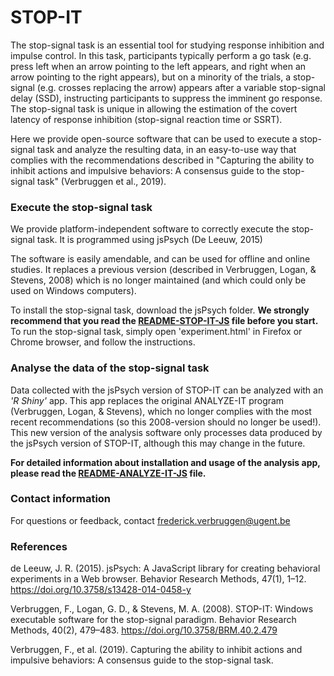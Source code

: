 # STOP-IT

The stop-signal task is an essential tool for studying response inhibition and impulse control. In this task, participants typically perform a go task (e.g. press left when an arrow pointing to the left appears, and right when an arrow pointing to the right appears), but on a minority of the trials, a stop-signal (e.g. crosses replacing the arrow) appears after a variable stop-signal delay (SSD), instructing participants to suppress the imminent go response. The stop-signal task is unique in allowing the estimation of the covert latency of response inhibition (stop-signal reaction time or SSRT).

Here we provide open-source software that can be used to execute a stop-signal task and analyze the resulting data, in an easy-to-use way that complies with the recommendations described in "Capturing the ability to inhibit actions and impulsive behaviors: A consensus guide to the stop-signal task" (Verbruggen et al., 2019).

### Execute the stop-signal task
We provide platform-independent software to correctly execute the stop-signal task. It is programmed using jsPsych (De Leeuw, 2015)

The software is easily amendable, and can be used for offline and online studies. It replaces a previous version (described in Verbruggen, Logan, & Stevens, 2008) which is no longer maintained (and which could only be used on Windows computers).

To install the stop-signal task, download the jsPsych folder. **We strongly recommend that you read the [README-STOP-IT-JS](https://github.com/fredvbrug/STOP-IT/blob/master/jsPsych_version/README-STOP-IT-JS.md) file before you start.** To run the stop-signal task, simply open 'experiment.html' in Firefox or Chrome browser, and follow the instructions.

### Analyse the data of the stop-signal task
Data collected with the jsPsych version of STOP-IT can be analyzed with an *'R Shiny'* app. This app replaces the original ANALYZE-IT program (Verbruggen, Logan, & Stevens), which no longer complies with the most recent recommendations (so this 2008-version should no longer be used!). This new version of the analysis software only processes data produced by the jsPsych version of STOP-IT, although this may change in the future.

**For detailed information about installation and usage of the analysis app, please read the [README-ANALYZE-IT-JS](https://github.com/fredvbrug/STOP-IT/blob/master/jsPsych_version/README-ANALYZE-IT-JS.md) file.**

### Contact information

For questions or feedback, contact frederick.verbruggen@ugent.be

### References
de Leeuw, J. R. (2015). jsPsych: A JavaScript library for creating behavioral experiments in a Web browser. Behavior Research Methods, 47(1), 1–12. https://doi.org/10.3758/s13428-014-0458-y

Verbruggen, F., Logan, G. D., & Stevens, M. A. (2008). STOP-IT: Windows executable software for the stop-signal paradigm. Behavior Research Methods, 40(2), 479–483. https://doi.org/10.3758/BRM.40.2.479

Verbruggen, F., et al. (2019). Capturing the ability to inhibit actions and impulsive behaviors: A consensus guide to the stop-signal task.

